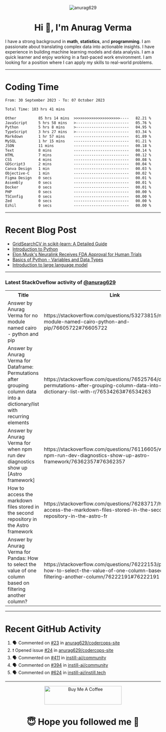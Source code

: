 

<p align="center"> <img src="https://komarev.com/ghpvc/?username=anurag629&label=Profile%20views&color=0e75b6&style=flat" alt="anurag629" /> </p>

<h1 align="center">Hi 👋, I'm Anurag Verma</h1>

I have a strong background in **math**, **statistics**, and **programming**. I am passionate about translating complex data into actionable insights. I have experience in building machine learning models and data analysis. I am a quick learner and enjoy working in a fast-paced work environment. I am looking for a position where I can apply my skills to real-world problems.

---

# Coding Time 
<!--START_SECTION:waka-->

```txt
From: 30 September 2023 - To: 07 October 2023

Total Time: 103 hrs 41 mins

Other          85 hrs 14 mins  >>>>>>>>>>>>>>>>>>>>>----   82.21 %
JavaScript     5 hrs 58 mins   >------------------------   05.76 %
Python         5 hrs 8 mins    >------------------------   04.95 %
TypeScript     3 hrs 27 mins   >------------------------   03.34 %
Markdown       1 hr 57 mins    -------------------------   01.89 %
MySQL          1 hr 15 mins    -------------------------   01.21 %
JSON           11 mins         -------------------------   00.18 %
Text           8 mins          -------------------------   00.14 %
HTML           7 mins          -------------------------   00.12 %
CSS            4 mins          -------------------------   00.08 %
GDScript3      2 mins          -------------------------   00.04 %
Canva Design   1 min           -------------------------   00.03 %
Objective-C    1 min           -------------------------   00.02 %
Figma Design   0 secs          -------------------------   00.01 %
Assembly       0 secs          -------------------------   00.01 %
Docker         0 secs          -------------------------   00.01 %
PHP            0 secs          -------------------------   00.00 %
TSConfig       0 secs          -------------------------   00.00 %
Zed            0 secs          -------------------------   00.00 %
Ezhil          0 secs          -------------------------   00.00 %
```

<!--END_SECTION:waka-->


---
# Recent Blog Post

<!-- BLOG-POST-LIST:START -->
- [GridSearchCV in scikit-learn: A Detailed Guide](https://codercops.tech/blog/gridsearchcv-in-scikit-learn-a-detailed-guide)
- [Introduction to Python](https://codercops.tech/blog/python-tutorial/introduction-to-python)
- [Elon Musk&#39;s Neuralink Receives FDA Approval for Human Trials](https://codercops.tech/blog/elon-musks-neuralink-receives-fda-approval-for-human-trials)
- [Basics of Python - Variables and Data Types](https://codercops.tech/blog/python-basics-of-python-variables-and-data-types)
- [Introduction to large language model](https://codercops.tech/blog/introduction-to-large-language-model)
<!-- BLOG-POST-LIST:END -->

---

### Latest StackOveflow activity of [@anurag629](https://github.com/anurag629)
<table>
  <tr><th>Title</th><th>Link</th></tr>
  <!-- STACKOVERFLOW:START --><tr><td>Answer by Anurag Verma for no module named cairo - python and pip</td><td>https://stackoverflow.com/questions/53273815/no-module-named-cairo-python-and-pip/76605722#76605722</td></tr><tr><td>Answer by Anurag Verma for Dataframe: Permutations after grouping column data into a dictionary/list with recurring elements</td><td>https://stackoverflow.com/questions/76525764/dataframe-permutations-after-grouping-column-data-into-a-dictionary-list-with-r/76534263#76534263</td></tr><tr><td>Answer by Anurag Verma for when npm run dev diagnostics show up [Astro framework]</td><td>https://stackoverflow.com/questions/76116605/when-npm-run-dev-diagnostics-show-up-astro-framework/76362357#76362357</td></tr><tr><td>How to access the markdown files stored in the second repository in the Astro framework</td><td>https://stackoverflow.com/questions/76283717/how-to-access-the-markdown-files-stored-in-the-second-repository-in-the-astro-fr</td></tr><tr><td>Answer by Anurag Verma for Pandas: How to select the value of one column based on filtering another column?</td><td>https://stackoverflow.com/questions/76222153/pandas-how-to-select-the-value-of-one-column-based-on-filtering-another-column/76222191#76222191</td></tr><!-- STACKOVERFLOW:END -->
</table>

---

# Recent GitHub Activity
<!--START_SECTION:activity-->
1. 🗣 Commented on [#23](https://github.com/anurag629/codercops-site/pull/23#issuecomment-1751802517) in [anurag629/codercops-site](https://github.com/anurag629/codercops-site)
2. ❗ Opened issue [#24](https://github.com/anurag629/codercops-site/issues/24) in [anurag629/codercops-site](https://github.com/anurag629/codercops-site)
3. 🗣 Commented on [#411](https://github.com/instill-ai/community/issues/411#issuecomment-1750024029) in [instill-ai/community](https://github.com/instill-ai/community)
4. 🗣 Commented on [#394](https://github.com/instill-ai/community/issues/394#issuecomment-1748946261) in [instill-ai/community](https://github.com/instill-ai/community)
5. 🗣 Commented on [#624](https://github.com/instill-ai/instill.tech/pull/624#issuecomment-1748945048) in [instill-ai/instill.tech](https://github.com/instill-ai/instill.tech)
<!--END_SECTION:activity-->

---

<p align="center"> 
<a href="https://www.buymeacoffee.com/anurag629" target="_blank"><img src="https://cdn.buymeacoffee.com/buttons/default-orange.png" alt="Buy Me A Coffee" height="60" width="250"></a>
</p>


<h1 align="center"> 😇 Hope you followed me 🥰  </h1>
